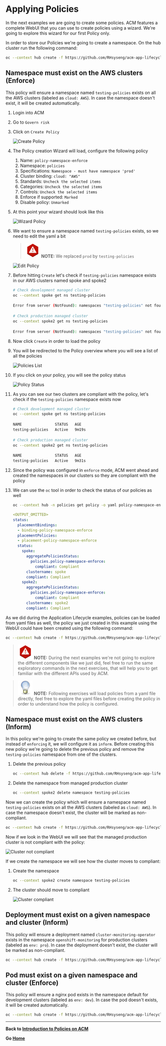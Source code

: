 # Applying Policies

In the next examples we are going to create some policies. ACM features a complete WebUI that you can use to create policies using a wizard. We're going to explore this wizard for our first Policy only.

In order to store our Policies we're going to create a namespace. On the hub cluster run the following command:

~~~sh
oc --context hub create -f https://github.com/RHsyseng/acm-app-lifecycle-policies-lab/raw/master/acm-manifests/policies/00_namespace.yaml
~~~

## **Namespace must exist on the AWS clusters (Enforce)**

This policy will ensure a namespace named `testing-policies` exists on all the AWS clusters (labeled as `cloud: AWS`). In case the namespace doesn't exist, it will be created automatically.

1. Login into ACM
2. Go to `Govern risk`
3. Click on `Create Policy`

    ![Create Policy](assets/policy_1.png)
4. The Policy creation Wizard will load, configure the following policy
    
    1. Name: `policy-namespace-enforce`
    2. Namespace: `policies`
    3. Specifications: `Namespace - must have namespace 'prod'`
    4. Cluster binding: `cloud: "AWS"`
    5. Standards: `Uncheck the selected items`
    6. Categories: `Uncheck the selected items`
    7. Controls: `Uncheck the selected items`
    8. Enforce if supported: `Marked`
    9. Disable policy: `Unmarked`
5. At this point your wizard should look like this

    ![Wizard Policy](assets/policy_2.png)
6. We want to ensure a namespace named `testing-policies` exists, so we need to edit the yaml a bit

    > ![WARNING](assets/warning-icon.png) **NOTE:** We replaced `prod` by `testing-policies`
    
    ![Edit Policy](assets/policy_3.png)
7. Before hitting `Create` let's check if `testing-policies` namespace exists in our AWS clusters named spoke and spoke2

    ~~~sh
    # Check development managed cluster
    oc --context spoke get ns testing-policies
    
    Error from server (NotFound): namespaces "testing-policies" not found
    
    # Check production managed cluster
    oc --context spoke2 get ns testing-policies
    
    Error from server (NotFound): namespaces "testing-policies" not found
    ~~~
8. Now click `Create` in order to load the policy
9. You will be redirected to the Policy overview where you will see a list of all the policies

    ![Policies List](assets/policy_4.png)
10. If you click on your policy, you will see the policy status

    ![Policy Status](assets/policy_5.png)
11. As you can see our two clusters are compliant with the policy, let's check if the `testing-policies` namespace exists now

    ~~~sh
    # Check development managed cluster
    oc --context spoke get ns testing-policies
    
    NAME               STATUS   AGE
    testing-policies   Active   9m19s
    
    # Check production managed cluster
    oc --context spoke2 get ns testing-policies
    
    NAME               STATUS   AGE
    testing-policies   Active   9m31s
    ~~~
12. Since the policy was configured in `enforce` mode, ACM went ahead and created the namespaces in our clusters so they are compliant with the policy
13. We can use the `oc` tool in order to check the status of our policies as well

    ~~~sh
    oc --context hub -n policies get policy -o yaml policy-namespace-enforce
    ~~~
    
    ~~~yaml
    <OUTPUT_OMITTED>
    status:
      placementBindings:
      - binding-policy-namespace-enforce
      placementPolicies:
      - placement-policy-namespace-enforce
      status:
        spoke:
          aggregatePoliciesStatus:
            policies.policy-namespace-enforce:
              compliant: Compliant
          clustername: spoke
          compliant: Compliant
        spoke2:
          aggregatePoliciesStatus:
            policies.policy-namespace-enforce:
              compliant: Compliant
          clustername: spoke2
          compliant: Compliant
    ~~~

As we did during the Application Lifecycle examples, policies can be loaded from yaml files as well, the policy we just created in this example using the WebUI could have been created using the following command:

~~~sh
oc --context hub create -f https://github.com/RHsyseng/acm-app-lifecycle-policies-lab/raw/master/acm-manifests/policies/01_namespace_must_exists_enforce.yaml
~~~

> ![WARNING](assets/warning-icon.png) **NOTE:** During the next examples we're not going to explore the different components like we just did, feel free to run the same exploratory commands in the next exercises, that will help you to get familiar with the different APIs used by ACM.

> ![TIP](assets/tip-icon.png) **NOTE:** Following exercises will load policies from a yaml file directly, feel free to explore the yaml files before creating the policy in order to understand how the policy is configured.

## **Namespace must exist on the AWS clusters (Inform)**

In this policy we're going to create the same policy we created before, but instead of `enforcing` it, we will configure it as `inform`. Before creating this new policy we're going to delete the previous policy and remove the `testing-policies` namespace from one of the clusters.

1. Delete the previous policy

    ~~~sh
    oc --context hub delete -f https://github.com/RHsyseng/acm-app-lifecycle-policies-lab/raw/master/acm-manifests/policies/01_namespace_must_exists_enforce.yaml
    ~~~
2. Delete the namespace from managed production cluster

    ~~~sh
    oc --context spoke2 delete namespace testing-policies
    ~~~

Now we can create the policy which will ensure a namespace named `testing-policies` exists on all the AWS clusters (labeled as `cloud: AWS`). In case the namespace doesn't exist, the cluster will be marked as non-compliant.

~~~sh
oc --context hub create -f https://github.com/RHsyseng/acm-app-lifecycle-policies-lab/raw/master/acm-manifests/policies/02_namespace_must_exists_inform.yaml
~~~

Now if we look in the WebUI we will see that the managed production cluster is not compliant with the policy:

![Cluster not compliant](assets/policy_6.png)

If we create the namespace we will see how the cluster moves to compliant:

1. Create the namespace

    ~~~sh
    oc --context spoke2 create namespace testing-policies
    ~~~
2. The cluster should move to compliant

    ![Cluster compliant](assets/policy_7.png)

## **Deployment must exist on a given namespace and cluster (Inform)**

This policy will ensure a deployment named `cluster-monitoring-operator` exists in the namespace `openshift-monitoring` for production clusters (labeled as `env: pro`). In case the deployment doesn't exist, the cluster will be marked as non-compliant.

~~~sh
oc --context hub create -f https://github.com/RHsyseng/acm-app-lifecycle-policies-lab/raw/master/acm-manifests/policies/03_deployment_must_exists_inform.yaml
~~~

## **Pod must exist on a given namespace and cluster (Enforce)**

This policy will ensure a nginx pod exists in the namespace default for development clusters (labeled as `env: dev`). In case the pod doesn't exists, it will be created automatically.

~~~sh
oc --context hub create -f https://github.com/RHsyseng/acm-app-lifecycle-policies-lab/raw/master/acm-manifests/policies/04_pod_must_exists_enforce.yaml
~~~

---

**Back to [Introduction to Policies on ACM](./07_introduction_to_policies.md)** 

**Go [Home](./README.md)**